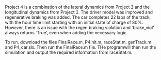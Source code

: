 Project 4 is a combination of the lateral dynamics from Project 2 and the longitudinal dynamics from Project 3. The driver model was improved and regenerative braking was added. The car completes 22 laps of the track, with the hour time limit starting with an initial state of charge of 80%. However, there is an issue with the regen braking violation and 'brake_viol' always returns 'True', even when adding the necessary logic.

To run, download the files FinalRace.m, P4init.m, raceStat.m, genTrack.m and P4_car.slx. Then run the FinalRace.m file. THe programwill then run the simulation and output the required information from raceStat.m.
